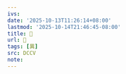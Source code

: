 ```yaml
---
ivs:
date: '2025-10-13T11:26:14+08:00'
lastmod: '2025-10-14T21:46:45-08:00'
title: 󰎫
url: 󰎫
tags: [異]
src: DCCV
note:
---
```

